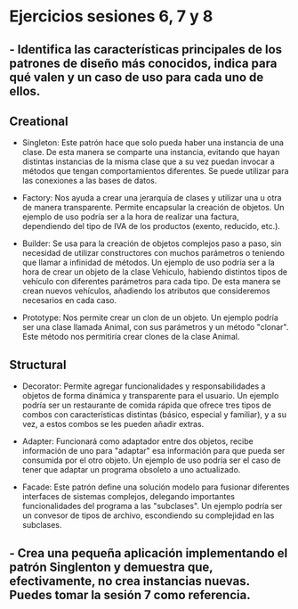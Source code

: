 # Ejercicios sesiones 6, 7 y 8

## - Identifica las características principales de los patrones de diseño más conocidos, indica para qué valen y un caso de uso para cada uno de ellos.
 
  ## Creational 

  - Singleton: Este patrón hace que solo pueda haber una instancia de una clase. De esta manera se comparte una instancia, evitando que hayan distintas instancias de la misma clase que a su vez puedan invocar a métodos que tengan comportamientos diferentes. Se puede utilizar para las conexiones a las bases de datos.

  - Factory: Nos ayuda a crear una jerarquía de clases y utilizar una u otra de manera transparente. Permite encapsular la creación de objetos. Un ejemplo de uso podría ser a la hora de realizar una factura, dependiendo del tipo de IVA de los productos (exento, reducido, etc.).

  - Builder: Se usa para la creación de objetos complejos paso a paso, sin necesidad de utilizar constructores con muchos parámetros o teniendo que llamar a infinidad de métodos. Un ejemplo de uso podría ser a la hora de crear un objeto de la clase Vehiculo, habiendo distintos tipos de vehículo con diferentes parámetros para cada tipo. De esta manera se crean nuevos vehículos, añadiendo los atributos que consideremos necesarios en cada caso. 

  - Prototype: Nos permite crear un clon de un objeto. Un ejemplo podría ser una clase llamada Animal, con sus parámetros y un método "clonar". Este método nos permitiría crear clones de la clase Animal.
  

  ## Structural 

  - Decorator: Permite agregar funcionalidades y responsabilidades a objetos de forma dinámica y transparente para el usuario. Un ejemplo podría ser un restaurante de comida rápida que ofrece tres tipos de combos con características distintas (básico, especial y familiar), y a su vez, a estos combos se les pueden añadir extras.

  - Adapter: Funcionará como adaptador entre dos objetos, recibe información de uno para "adaptar" esa información para que pueda ser consumida por el otro objeto. Un ejemplo de uso podría ser el caso de tener que adaptar un programa obsoleto a uno actualizado.

  - Facade: Este patrón define una solución modelo para fusionar diferentes interfaces de sistemas complejos, delegando importantes funcionalidades del programa a las "subclases". Un ejemplo podría ser un convesor de tipos de archivo, escondiendo su complejidad en las subclases.


## - Crea una pequeña aplicación implementando el patrón Singlenton y demuestra que, efectivamente, no crea instancias nuevas. Puedes tomar la sesión 7 como referencia.